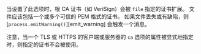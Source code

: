 <!-- YAML
added: v7.3.0
-->

当设置了此选项时，根 CA 证书（如 VeriSign）会被 `file` 指定的证书扩展。
文件应该包括一个或多个可信的 PEM 格式的证书。
如果文件丢失或有缺陷，则 [`process.emitWarning()`][emit_warning] 会触发一个消息。

注意，当一个 TLS 或 HTTPS 的客户端或服务器的 `ca` 选项的属性被显式地指定时，则指定的证书不会被使用。

